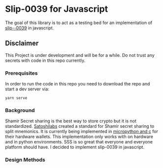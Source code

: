 # Slip-0039 for Javascript
The goal of this library is to act as a testing bed for an implementation of [slip--0039](https://github.com/satoshilabs/slips/blob/master/slip-0039.md) in javascript.
## Disclaimer

This Project is under development and will be for a while. Do not trust any secrets with code in this repo currently.

### Prerequisites

In order to run the code in this repo you need to download the repo and start a dev server via:

```
yarn serve
```

### Background
Shamir Secret sharing is the best way to store crypto but it is not standardized. [Satoshilabs](https://satoshilabs.com/) created a standard for Shamir secret sharing to split mnemonics. It is currently being implemented in [micropython and c](https://github.com/trezor/trezor-firmware) for their hardware wallets. This implementation only works with on hardware and in python environments. SSS is so great that everyone and everyone platform should have. I decided to implement slip-0039 in javascript.

### Design Methods

